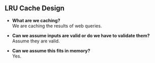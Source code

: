 ## LRU Cache Design

- **What are we caching?**  
  We are caching the results of web queries.

- **Can we assume inputs are valid or do we have to validate them?**  
  Assume they are valid.

- **Can we assume this fits in memory?**  
  Yes.

